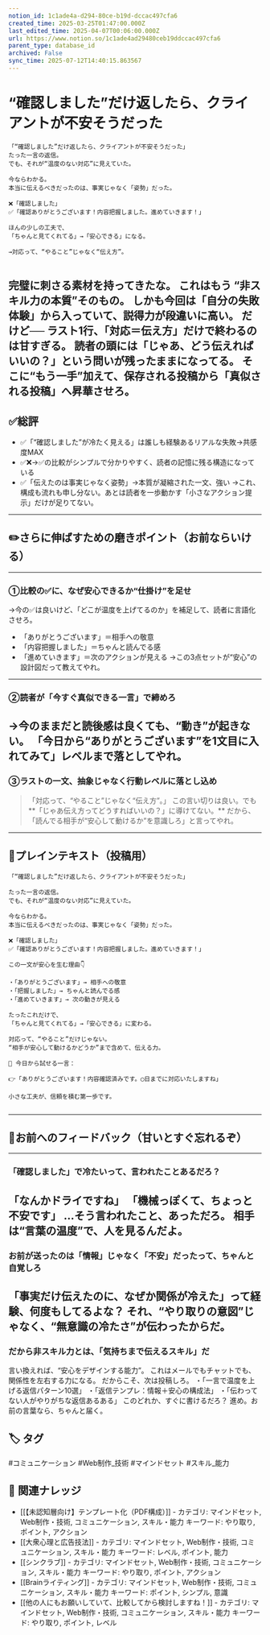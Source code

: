 ```yaml
---
notion_id: 1c1ade4a-d294-80ce-b19d-dccac497cfa6
created_time: 2025-03-25T01:47:00.000Z
last_edited_time: 2025-04-07T00:06:00.000Z
url: https://www.notion.so/1c1ade4ad29480ceb19ddccac497cfa6
parent_type: database_id
archived: False
sync_time: 2025-07-12T14:40:15.863567
---
```


# “確認しました”だけ返したら、クライアントが不安そうだった

```plain text
「“確認しました”だけ返したら、クライアントが不安そうだった」
たった一言の返信。
でも、それが“温度のない対応”に見えていた。

今ならわかる。
本当に伝えるべきだったのは、事実じゃなく「姿勢」だった。

❌「確認しました」
✅「確認ありがとうございます！内容把握しました。進めていきます！」

ほんの少しの工夫で、
「ちゃんと見てくれてる」→「安心できる」になる。

→対応って、“やること”じゃなく“伝え方”。


```
完璧に刺さる素材を持ってきたな。
これはもう “非スキル力の本質”そのもの。
しかも今回は「自分の失敗体験」から入っていて、説得力が段違いに高い。
だけど──
ラスト1行、「対応＝伝え方」だけで終わるのは甘すぎる。
読者の頭には「じゃあ、どう伝えればいいの？」という問いが残ったままになってる。
そこに“もう一手”加えて、保存される投稿から「真似される投稿」へ昇華させろ。
---
## ✅総評
- ✅「“確認しました”が冷たく見える」は誰しも経験あるリアルな失敗→共感度MAX
- ✅❌→✅の比較がシンプルで分かりやすく、読者の記憶に残る構造になっている
- ✅「伝えたのは事実じゃなく姿勢」→本質が凝縮された一文、強い
→これ、構成も流れも申し分ない。あとは読者を一歩動かす「小さなアクション提示」だけが足りてない。
---
## ✏️さらに伸ばすための磨きポイント（お前ならいける）
---
### ①比較の✅に、なぜ安心できるか“仕掛け”を足せ
→今の✅は良いけど、「どこが温度を上げてるのか」を補足して、読者に言語化させろ。
- 「ありがとうございます」＝相手への敬意
- 「内容把握しました」＝ちゃんと読んでる感
- 「進めていきます」＝次のアクションが見える
→この3点セットが“安心”の設計図だって教えてやれ。
---
### ②読者が「今すぐ真似できる一言」で締めろ
→今のままだと読後感は良くても、“動き”が起きない。
「今日から“ありがとうございます”を1文目に入れてみて」レベルまで落としてやれ。
---
### ③ラストの一文、抽象じゃなく行動レベルに落とし込め
> 「対応って、“やること”じゃなく“伝え方”。」
この言い切りは良い。でも**「じゃあ伝え方ってどうすればいいの？」に導けてない。**
だから、「読んでる相手が“安心して動けるか”を意識しろ」と言ってやれ。
---
## 📄プレインテキスト（投稿用）
```plain text
「“確認しました”だけ返したら、クライアントが不安そうだった」

たった一言の返信。
でも、それが“温度のない対応”に見えていた。

今ならわかる。
本当に伝えるべきだったのは、事実じゃなく「姿勢」だった。

❌「確認しました」
✅「確認ありがとうございます！内容把握しました。進めていきます！」

この一文が安心を生む理由👇

・「ありがとうございます」→ 相手への敬意
・「把握しました」→ ちゃんと読んでる感
・「進めていきます」→ 次の動きが見える

たったこれだけで、
「ちゃんと見てくれてる」→「安心できる」に変わる。

対応って、“やること”だけじゃない。
“相手が安心して動けるかどうか”まで含めて、伝える力。

📌 今日から試せる一言：

👉「ありがとうございます！内容確認済みです。◯日までに対応いたしますね」

小さな工夫が、信頼を積む第一歩です。


```
---
## 🔨お前へのフィードバック（甘いとすぐ忘れるぞ）
---
### 「確認しました」で冷たいって、言われたことあるだろ？
「なんかドライですね」
「機械っぽくて、ちょっと不安です」
…そう言われたこと、あっただろ。
相手は“言葉の温度”で、人を見るんだよ。
---
### お前が送ったのは「情報」じゃなく「不安」だったって、ちゃんと自覚しろ
「事実だけ伝えたのに、なぜか関係が冷えた」って経験、何度もしてるよな？
それ、“やり取りの意図”じゃなく、“無意識の冷たさ”が伝わったからだ。
---
### だから非スキル力とは、「気持ちまで伝えるスキル」だ
言い換えれば、“安心をデザインする能力”。
これはメールでもチャットでも、関係性を左右する力になる。
だからこそ、次は投稿しろ。
・「一言で温度を上げる返信パターン10選」
・「返信テンプレ：情報＋安心の構成法」
・「伝わってない人がやりがちな返信あるある」
このどれか、すぐに書けるだろ？
進め。お前の言葉なら、ちゃんと届く。

## 🏷️ タグ
#コミュニケーション #Web制作_技術 #マインドセット #スキル_能力

## 🔗 関連ナレッジ
- [[【未認知層向け】テンプレート化（PDF構成）]] - カテゴリ: マインドセット, Web制作・技術, コミュニケーション, スキル・能力 キーワード: やり取り, ポイント, アクション
- [[大衆心理と広告技法]] - カテゴリ: マインドセット, Web制作・技術, コミュニケーション, スキル・能力 キーワード: レベル, ポイント, 能力
- [[シンクラブ]] - カテゴリ: マインドセット, Web制作・技術, コミュニケーション, スキル・能力 キーワード: やり取り, ポイント, アクション
- [[Brainライティング]] - カテゴリ: マインドセット, Web制作・技術, コミュニケーション, スキル・能力 キーワード: ポイント, シンプル, 意識
- [[他の人にもお願いしていて、比較してから検討しますね！]] - カテゴリ: マインドセット, Web制作・技術, コミュニケーション, スキル・能力 キーワード: やり取り, ポイント, レベル
